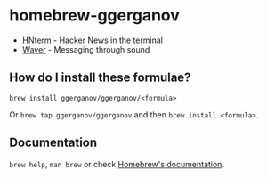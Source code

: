 # homebrew-ggerganov

- [HNterm](https://github.com/ggerganov/hnterm) - Hacker News in the terminal
- [Waver](https://github.com/ggerganov/ggwave/tree/master/examples/waver) - Messaging through sound

## How do I install these formulae?
`brew install ggerganov/ggerganov/<formula>`

Or `brew tap ggerganov/ggerganov` and then `brew install <formula>`.

## Documentation
`brew help`, `man brew` or check [Homebrew's documentation](https://docs.brew.sh).
